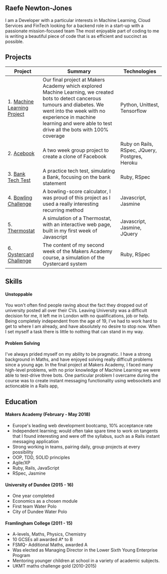 ## Raefe Newton-Jones

I am a Developer with a particular interests in Machine Learning, Cloud Services and FinTech looking for a backend role in a start-up with a passionate mission-focused team The most enjoyable part of coding to me is writing a beautiful piece of code that is as efficient and succinct as possible.


## Projects
| Project  | Summary | Technologies |
| ------------- | ------------- | ------------- |
|1. [Machine Learning Project](https://github.com/Raefey/FinalProjectML)  | Our final project at Makers Academy which explored Machine Learning, we created bots to detect cancerous tumours and diabetes. We went into the week with no experience in machine learning and were able to test drive all the bots with 100% coverage  | Python, Unittest, Tensorflow |
|2. [Acebook](https://github.com/Raefey/acebook-dart)  | A two week group project to create a clone of Facebook  | Ruby on Rails, RSpec, JQuery, Postgres, Heroku  |
|3. [Bank Tech Test](https://github.com/Raefey/bank-tech-test)  | A practice tech test, simulating a Bank, focusing on the bank statement  | Ruby, RSpec |
|4. [Bowling Challenge](https://github.com/Raefey/bowling-challenge)  | A bowling-score calculator, I was proud of this project as I used a really interesting recurring method  | Javascript, Jasmine |
|5. [Thermostat](https://github.com/Raefey/thermostat-challenge)  | A simulation of a Thermostat, with an interactive web page, built in my first week of Javascript  | Javascript, Jasmine, JQuery  |
|6. [Oystercard Challenge](https://github.com/Raefey/oystercard)  | The content of my second week of the Makers Academy course, a simulation of the Oystercard system  | Ruby, RSpec  |

## Skills

#### Unstoppable

You won't often find people raving about the fact they dropped out of university posted all over their CVs. Leaving University was a difficult decision for me, it left me in London with no qualifications, job or help. Being completely independent from the age of 19, I've had to work hard to get to where I am already, and have absolutely no desire to stop now. When I set myself a task there is little to nothing that can stand in my way.

#### Problem Solving


I've always prided myself on my ability to be pragmatic. I have a strong background in Maths, and have enjoyed solving really difficult problems since a young age. In the final project at Makers Academy, I faced many high-level problems, with no prior knowledge of Machine Learning we were able to test-drive three bots. One particular problem I overcame during the course was to create instant messaging functionality using websockets and actioncable in a Rails app,


## Education

#### Makers Academy (February - May 2018)

- Europe's leading web development bootcamp, 10% acceptance rate
- Independent learning; would often take spare time to work on tangents that I found interesting and were off the syllabus, such as a Rails instant messaging application
- Strong working in teams, pairing daily, group projects at every possibility
- OOP, TDD, SOLID principles
- Agile/XP
- Ruby, Rails, JavaScript
- RSpec, Jasmine

#### University of Dundee (2015 - 16)

- One year completed
- Economics as a chosen module
- First team Water Polo
- City of Dundee Water Polo

#### Framlingham College (2011 - 15)

- A-levels, Maths, Physics, Chemistry
- 10 GCSEs all awarded A* to B
-	FSMQ- Additional Maths, awarded A
- Was elected as Managing Director in the Lower Sixth Young Enterprise 	Program
- Mentoring younger children at school in a variety of academic subjects.
- UKMT maths challenge gold (2010-2015)
